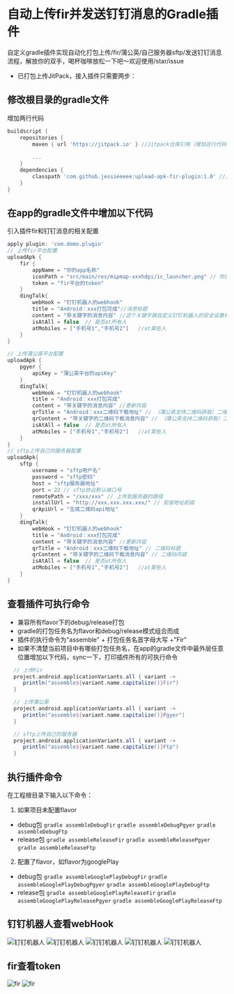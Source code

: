 # 自动上传fir并发送钉钉消息的Gradle插件
自定义gradle插件实现自动化打包上传/fir/蒲公英/自己服务器sftp/发送钉钉消息流程，解放你的双手，喝杯咖啡放松一下吧～欢迎使用/star/issue
- 已打包上传JitPack，接入插件只需要两步：
## 修改根目录的gradle文件
增加两行代码
```groovy
buildscript {
    repositories {
        maven { url 'https://jitpack.io' } //Jitpack仓库引用（增加这行代码）
        
        ...
    }
    dependencies {
        classpath 'com.github.jessieeeee:upload-apk-fir-plugin:1.0' //Jitpack插件引用（增加这行代码）
    }
}
```
## 在app的gradle文件中增加以下代码
引入插件fir和钉钉消息的相关配置
```groovy
apply plugin: 'com.demo.plugin'
// 上传fir平台配置
uploadApk {
    fir {
        appName = "你的app名称"
        iconPath = "src/main/res/mipmap-xxxhdpi/ic_launcher.png" // 你的app图标路径
        token = "fir平台的token"
    }
    dingTalk{
        webHook = "钉钉机器人的webhook"
        title = "Android：xxx打包完成"//消息标题
        content = "带关键字的消息内容" //这个关键字跟自定义钉钉机器人的安全设置有关
        isAtAll = false  // 是否at所有人
        atMobiles = ["手机号1","手机号2"]   //at某些人
    }
}

// 上传蒲公英平台配置
uploadApk {
    pgyer {
        apiKey = "蒲公英平台的apiKey"
    }
    dingTalk{
        webHook = "钉钉机器人的webhook"
        title = "Android：xxx打包完成"
        content = "带关键字的消息内容" //更新内容
        qrTitle = "Android：xxx二维码下载地址" // （蒲公英支持二维码获取）二维码标题
        qrContent = "带关键字的二维码下载消息内容" // （蒲公英支持二维码获取）二维码内容
        isAtAll = false  // 是否at所有人
        atMobiles = ["手机号1","手机号2"]   //at某些人
    }
}
// sftp上传自己的服务器配置
uploadApk{
    sftp {
        username = "sftp用户名"
        password = "sftp密码"
        host = "sftp服务器地址"
        port = 22 // sftp协议默认端口号
        remotePath = "/xxx/xxx" // 上传到服务器的路径
        installUrl = "http://xxx.xxx.xxx.xxx/" // 安装地址前缀
        qrApiUrl = "生成二维码api地址"
    }
    dingTalk{
        webHook = "钉钉机器人的webhook"
        title = "Android：xxx打包完成"
        content = "带关键字的消息内容" //更新内容
        qrTitle = "Android：xxx二维码下载地址" // 二维码标题
        qrContent = "带关键字的二维码下载消息内容" // 二维码内容
        isAtAll = false  // 是否at所有人
        atMobiles = ["手机号1","手机号2"]   //at某些人
    }
}
```
## 查看插件可执行命令
- 兼容所有flavor下的debug/release打包
- gradle的打包任务名为flavor和debug/release模式组合而成
- 插件的执行命令为"assemble" + 打包任务名首字母大写 +"Fir"
- 如果不清楚当前项目中有哪些打包任务名，在app的gradle文件中最外层任意位置增加以下代码，sync一下，打印插件所有的可执行命令
```groovy
  // 上传Fir
  project.android.applicationVariants.all { variant ->
     println("assemble${variant.name.capitalize()}Fir")
  }

  // 上传蒲公英
  project.android.applicationVariants.all { variant ->
     println("assemble${variant.name.capitalize()}Pgyer")
  }

  // sftp上传自己的服务器
  project.android.applicationVariants.all { variant ->
     println("assemble${variant.name.capitalize()}Ftp")
  }
```
## 执行插件命令
在工程根目录下输入以下命令：
1. 如果项目未配置flavor
- debug包
`gradle assembleDebugFir` `gradle assembleDebugPgyer` `gradle assembleDebugFtp`
- release包
`gradle assembleReleaseFir` `gradle assembleReleasePgyer` `gradle assembleReleaseFtp`
2. 配置了flavor，如flavor为googlePlay
- debug包
`gradle assembleGooglePlayDebugFir` `gradle assembleGooglePlayDebugPgyer` `gradle assembleGooglePlayDebugFtp`
- release包
`gradle assembleGooglePlayReleaseFir` `gradle assembleGooglePlayReleasePgyer` `gradle assembleGooglePlayReleaseFtp`
## 钉钉机器人查看webHook
![钉钉机器人][1]
![钉钉机器人][2]
![钉钉机器人][3]
![钉钉机器人][4]
![钉钉机器人][5]



## fir查看token
![fir][6]
![fir][7]


[1]: https://github.com/jessieeeee/upload-apk-fir-plugin/blob/master/screenshot/robot1.png
[2]: https://github.com/jessieeeee/upload-apk-fir-plugin/blob/master/screenshot/robot2.png
[3]: https://github.com/jessieeeee/upload-apk-fir-plugin/blob/master/screenshot/robot3.png
[4]: https://github.com/jessieeeee/upload-apk-fir-plugin/blob/master/screenshot/robot4.png
[5]: https://github.com/jessieeeee/upload-apk-fir-plugin/blob/master/screenshot/robot5.png
[6]: https://github.com/jessieeeee/upload-apk-fir-plugin/blob/master/screenshot/fir1.png
[7]: https://github.com/jessieeeee/upload-apk-fir-plugin/blob/master/screenshot/fir2.png
